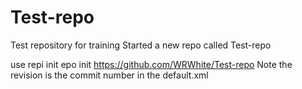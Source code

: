 # Test-repo
Test repository for training
Started a new repo called Test-repo  

use repi init epo init https://github.com/WRWhite/Test-repo
Note the revision is the commit number in the default.xml
